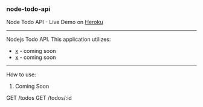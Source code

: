 ### node-todo-api
Node Todo API - Live Demo on [Heroku](https://node-todo-api-1.herokuapp.com)

-----

Nodejs Todo API. This application utilizes: 

* [x](https://#) - coming soon
* [x](http://#) - coming soon


-----

How to use:

1.  Coming Soon

GET /todos
GET /todos/:id
